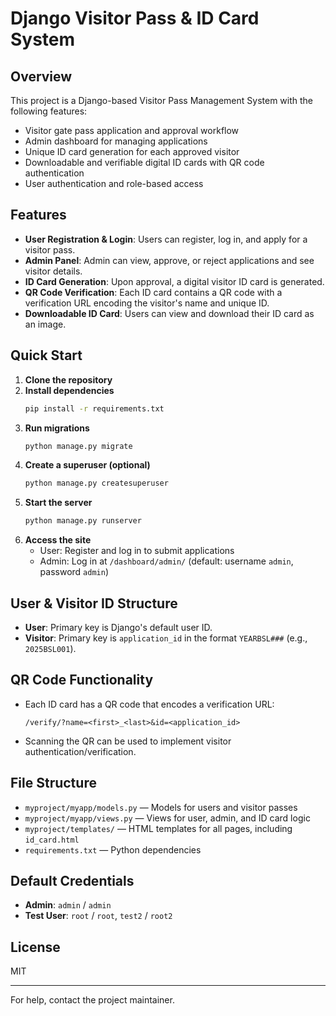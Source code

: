 # Django Visitor Pass & ID Card System

## Overview
This project is a Django-based Visitor Pass Management System with the following features:
- Visitor gate pass application and approval workflow
- Admin dashboard for managing applications
- Unique ID card generation for each approved visitor
- Downloadable and verifiable digital ID cards with QR code authentication
- User authentication and role-based access

## Features
- **User Registration & Login**: Users can register, log in, and apply for a visitor pass.
- **Admin Panel**: Admin can view, approve, or reject applications and see visitor details.
- **ID Card Generation**: Upon approval, a digital visitor ID card is generated.
- **QR Code Verification**: Each ID card contains a QR code with a verification URL encoding the visitor's name and unique ID.
- **Downloadable ID Card**: Users can view and download their ID card as an image.

## Quick Start
1. **Clone the repository**
2. **Install dependencies**
   ```bash
   pip install -r requirements.txt
   ```
3. **Run migrations**
   ```bash
   python manage.py migrate
   ```
4. **Create a superuser (optional)**
   ```bash
   python manage.py createsuperuser
   ```
5. **Start the server**
   ```bash
   python manage.py runserver
   ```
6. **Access the site**
   - User: Register and log in to submit applications
   - Admin: Log in at `/dashboard/admin/` (default: username `admin`, password `admin`)

## User & Visitor ID Structure
- **User**: Primary key is Django's default user ID.
- **Visitor**: Primary key is `application_id` in the format `YEARBSL###` (e.g., `2025BSL001`).

## QR Code Functionality
- Each ID card has a QR code that encodes a verification URL:
  ```
  /verify/?name=<first>_<last>&id=<application_id>
  ```
- Scanning the QR can be used to implement visitor authentication/verification.

## File Structure
- `myproject/myapp/models.py` — Models for users and visitor passes
- `myproject/myapp/views.py` — Views for user, admin, and ID card logic
- `myproject/templates/` — HTML templates for all pages, including `id_card.html`
- `requirements.txt` — Python dependencies

## Default Credentials
- **Admin**: `admin` / `admin`
- **Test User**: `root` / `root`, `test2` / `root2`

## License
MIT

---
For help, contact the project maintainer.
